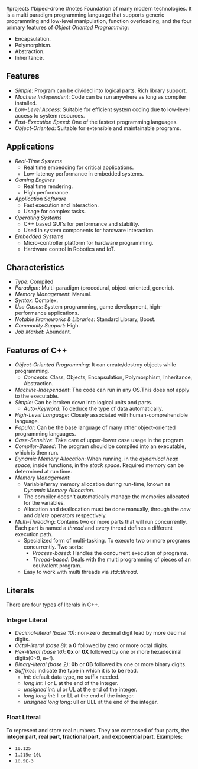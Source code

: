 #projects #biped-drone #notes
Foundation of many modern technologies. It is a multi paradigm programming language that supports generic programming and low-level manipulation, function overloading, and the four primary features of *Object Oriented Programming*:
- Encapsulation.
- Polymorphism.
- Abstraction.
- Inheritance.
## Features 
- *Simple*: Program can be divided into logical parts. Rich library support.
- *Machine Independent*: Code can be run anywhere as long as compiler installed.
- *Low-Level Access*: Suitable for efficient system coding due to low-level access to system resources.
- *Fast-Execution Speed*: One of the fastest programming languages.
- *Object-Oriented*: Suitable for extensible and maintainable programs.
## Applications
- *Real-Time Systems*
	- Real time embedding for critical applications.
	- Low-latency performance in embedded systems.
- *Gaming Engines*
	- Real time rendering.
	- High performance.
- *Application Software*
	- Fast execution and interaction.
	- Usage for complex tasks.
- *Operating Systems*
	- C++ based GUI's for performance and stability.
	- Used in system components for hardware interaction.
- *Embedded Systems*
	- Micro-controller platform for hardware programming.
	- Hardware control in Robotics and IoT.
## Characteristics
- *Type*: Compiled
- *Paradigm*: Multi-paradigm (procedural, object-oriented, generic).
- *Memory Management*: Manual.
- *Syntax*: Complex.
- *Use Cases*: System programming, game development, high-performance applications.
- *Notable Frameworks & Libraries*: Standard Library, Boost.
- *Community Support*: High.
- *Job Market*: Abundant.
## Features of C++
- *Object-Oriented Programming*: It can create/destroy objects while programming. 
	- *Concepts*: Class, Objects, Encapsulation, Polymorphism, Inheritance, Abstraction.
- *Machine-Independent*: The code can run in any OS.This does not apply to the executable.
- *Simple*: Can be broken down into logical units and parts.
	- *Auto-Keyword*: To deduce the type of data automatically.
- *High-Level Language*: Closely associated with human-comprehensible language.
- *Popular*: Can be the base language of many other object-oriented programming languages.
- *Case-Sensitive*: Take care of upper-lower case usage in the program.
- *Compiler-Based*: The program should be compiled into an executable, which is then run.
- *Dynamic Memory Allocation*: When running, in the *dynamical heap space*; inside functions, in the *stack space*. Required memory can be determined at run time.
- *Memory Management*: 
	- Variable/array memory allocation during run-time, known as *Dynamic Memory Allocation*.
	- The compiler doesn't automatically manage the memories allocated for the variables.
	- Allocation and deallocation must be done manually, through the *new* and *delete* operators respectively.
- *Multi-Threading*: Contains two or more parts that will run concurrently. Each part is named a *thread* and every thread defines a different execution path.
	- Specialized form of multi-tasking. To execute two or more programs concurrently. Two sorts:
		- *Process-based*: Handles the concurrent execution of programs.
		- *Thread-based*: Deals with the multi programming of pieces of an equivalent program.
	- Easy to work with multi threads via *std::thread*.
## Literals 
There are four types of literals in C++.
### Integer Literal 
- *Decimal-literal (base 10)*: non-zero decimal digit lead by more decimal digits.
- *Octal-literal (base 8)*: a **0** followed by zero or more octal digits.
- *Hex-literal (base 16)*: **0x** or **0X** followed by one or more hexadecimal digits(0~9, a~f).
- *Binary-literal (base 2)*: **0b** or **0B** followed by one or more binary digits.
- *Suffixes*: indicate the type in which it is to be read.
	- *int*: default data type, no suffix needed.
	- *long int*: l or L at the end of the integer.
	- *unsigned int*: ul or UL at the end of the integer.
	- *long long int*: ll or LL at the end of the integer.
	- *unsigned long long*: ull or ULL at the end of the integer.
### Float Literal
To represent and store real numbers. They are composed of four parts, the **integer part, real part, fractional part,** and **exponential part**. 
**Examples:**
- `10.125`
- `1.215e-10L`
- `10.5E-3`

